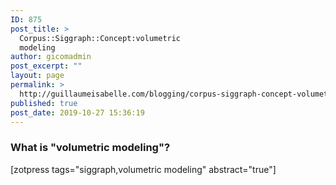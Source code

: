 ```yaml
---
ID: 875
post_title: >
  Corpus::Siggraph::Concept:volumetric
  modeling
author: gicomadmin
post_excerpt: ""
layout: page
permalink: >
  http://guillaumeisabelle.com/blogging/corpus-siggraph-concept-volumetric-modeling/
published: true
post_date: 2019-10-27 15:36:19
---
```

<!-- wp:heading {"level":3} -->

### What is "volumetric modeling"?

<!-- /wp:heading -->

<!-- wp:shortcode --> [zotpress tags="siggraph,volumetric modeling" abstract="true"] 

<!-- /wp:shortcode -->